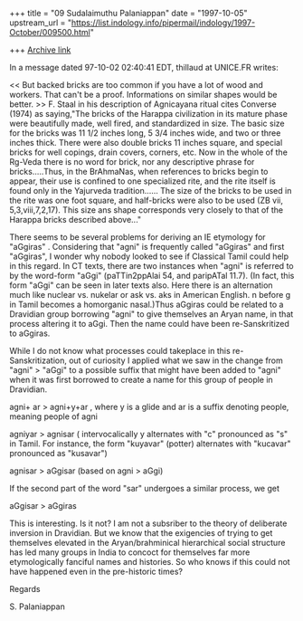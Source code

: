 +++
title = "09 Sudalaimuthu Palaniappan"
date = "1997-10-05"
upstream_url = "https://list.indology.info/pipermail/indology/1997-October/009500.html"

+++
[Archive link](https://list.indology.info/pipermail/indology/1997-October/009500.html)

In a message dated 97-10-02 02:40:41 EDT, thillaud at UNICE.FR writes:

<< But backed bricks are too common if you have a lot
 of wood and workers. That can't be a proof. Informations on similar shapes
 would be better. >>
F. Staal in his description of Agnicayana ritual cites Converse (1974) as
saying,"The bricks of the Harappa civilization in its mature phase were
beautifully made, well fired, and standardized in size. The basic size for
the bricks was 11 1/2 inches long, 5 3/4 inches wide, and two or three inches
thick. There were also double bricks 11 inches square, and special bricks for
well copings, drain covers, corners, etc.
       Now in the whole of the Rg-Veda there is no word for brick, nor any
descriptive phrase for bricks.....Thus, in the BrAhmaNas, when references to
bricks begin to appear, their use is confined to one specialized rite, and
the rite itself is found only in the Yajurveda tradition......
       The size of the bricks to be used in the rite was one foot square, and
half-bricks were also to be used (ZB vii, 5,3,viii,7,2,17). This size ans
shape corresponds very closely to that of the Harappa bricks described
above..."

There seems to be several problems for deriving an IE etymology for "aGgiras"
. Considering that "agni" is frequently called "aGgiras" and first "aGgiras",
I wonder why nobody looked to see if Classical Tamil could help in this
regard. In CT texts, there are two instances when "agni" is referred to by
the word-form "aGgi" (paTTin2ppAlai 54, and paripATal 11.7). (In fact, this
form "aGgi" can be seen in later texts also. Here there is an alternation
much like nuclear vs. nukelar or ask vs. aks in American English.  n before g
in Tamil becomes a homorganic nasal.)Thus aGgiras could be related to a
Dravidian group borrowing "agni" to give themselves an Aryan name, in that
process altering it to aGgi. Then the name could have been re-Sanskritized to
aGgiras.

While I do not know what processes could takeplace in this
re-Sanskritization, out of curiosity I applied what we saw in the change from
"agni" > "aGgi" to a possible suffix that might have been added to "agni"
when it was first borrowed to create a name for this group of people in
Dravidian.

agni+ ar > agni+y+ar  ,
where y is a glide and ar is a suffix denoting people, meaning people of agni

agniyar > agnisar
( intervocalically y alternates with "c" pronounced as "s" in Tamil. For
instance, the form "kuyavar" (potter) alternates with "kucavar" pronounced as
"kusavar")

agnisar > aGgisar (based on agni > aGgi)

If the second part of the word "sar" undergoes a similar process, we get

aGgisar > aGgiras

This is interesting. Is it  not? I am not a subsriber to the theory of
deliberate inversion in Dravidian. But we know that the exigencies of trying
to get themselves elevated in the Aryan/brahminical hierarchical social
structure has led many groups in India to concoct for themselves far more
etymologically fanciful names and histories. So who knows if this could not
have happened even in the pre-historic times?

Regards

S. Palaniappan



